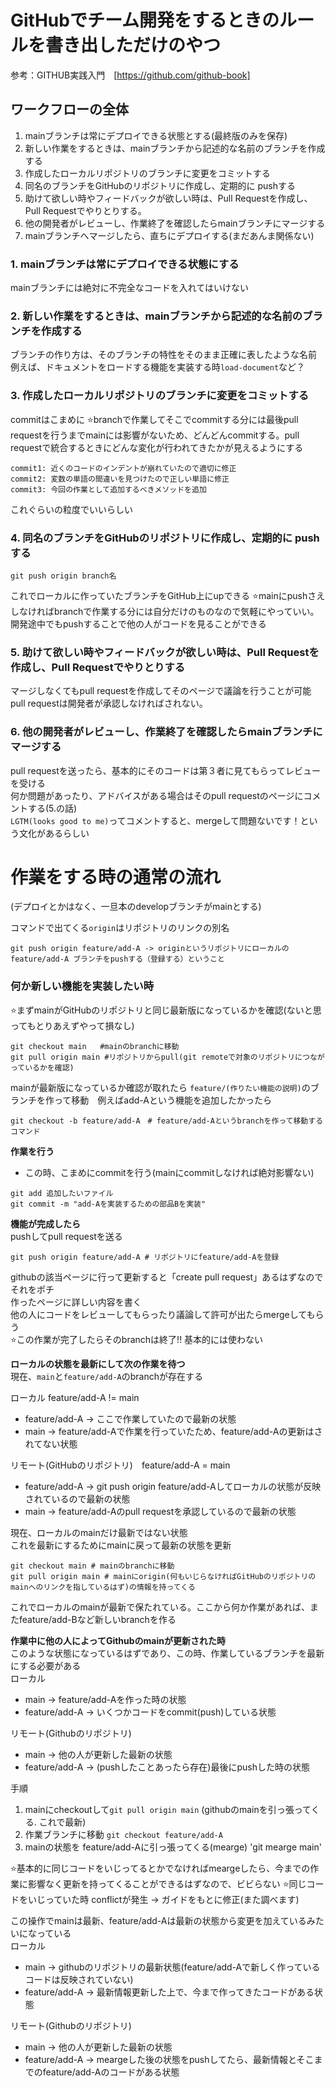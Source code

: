 # GitHubでチーム開発をするときのルールを書き出しただけのやつ
参考：GITHUB実践入門　[https://github.com/github-book]

## ワークフローの全体
1. mainブランチは常にデプロイできる状態とする(最終版のみを保存)
2. 新しい作業をするときは、mainブランチから記述的な名前のブランチを作成する
3. 作成したローカルリポジトリのブランチに変更をコミットする
4. 同名のブランチをGitHubのリポジトリに作成し、定期的に pushする
5. 助けて欲しい時やフィードバックが欲しい時は、Pull Requestを作成し、Pull Requestでやりとりする。
6. 他の開発者がレビューし、作業終了を確認したらmainブランチにマージする
7. mainブランチへマージしたら、直ちにデプロイする(まだあんま関係ない)

### 1. mainブランチは常にデプロイできる状態にする
mainブランチには絶対に不完全なコードを入れてはいけない

### 2. 新しい作業をするときは、mainブランチから記述的な名前のブランチを作成する
ブランチの作り方は、そのブランチの特性をそのまま正確に表したような名前<br>
例えば、ドキュメントをロードする機能を実装する時`load-document`など？

### 3. 作成したローカルリポジトリのブランチに変更をコミットする
commitはこまめに
⭐branchで作業してそこでcommitする分には最後pull requestを行うまでmainには影響がないため、どんどんcommitする。pull requestで統合するときにどんな変化が行われてきたかが見えるようにする

```
commit1: 近くのコードのインデントが崩れていたので適切に修正
commit2: 変数の単語の間違いを見つけたので正しい単語に修正
commit3: 今回の作業として追加するべきメソッドを追加
```
これぐらいの粒度でいいらしい

### 4. 同名のブランチをGitHubのリポジトリに作成し、定期的に pushする
```
git push origin branch名
```
これでローカルに作っていたブランチをGitHub上にupできる
⭐️mainにpushさえしなければbranchで作業する分には自分だけのものなので気軽にやっていい。開発途中でもpushすることで他の人がコードを見ることができる

### 5. 助けて欲しい時やフィードバックが欲しい時は、Pull Requestを作成し、Pull Requestでやりとりする
マージしなくてもpull requestを作成してそのページで議論を行うことが可能<br>
pull requestは開発者が承認しなければされない。

### 6. 他の開発者がレビューし、作業終了を確認したらmainブランチにマージする
pull requestを送ったら、基本的にそのコードは第３者に見てもらってレビューを受ける<br>
何か問題があったり、アドバイスがある場合はそのpull requestのページにコメントする(5.の話)<br>
`LGTM(looks good to me)`ってコメントすると、mergeして問題ないです！という文化があるらしい


# 作業をする時の通常の流れ
(デプロイとかはなく、一旦本のdevelopブランチがmainとする) <br>

コマンドで出てくる`origin`はリポジトリのリンクの別名 
```
git push origin feature/add-A -> originというリポジトリにローカルのfeature/add-A ブランチをpushする（登録する）ということ
```
### 何か新しい機能を実装したい時
⭐まずmainがGitHubのリポジトリと同じ最新版になっているかを確認(ないと思ってもとりあえずやって損なし)
```
git checkout main   #mainのbranchに移動
git pull origin main #リポジトリからpull(git remoteで対象のリポジトリにつながっているかを確認)
```
mainが最新版になっているか確認が取れたら `feature/(作りたい機能の説明)`のブランチを作って移動　例えばadd-Aという機能を追加したかったら
```
git checkout -b feature/add-A　# feature/add-Aというbranchを作って移動するコマンド
```
**作業を行う**<br>
- この時、こまめにcommitを行う(mainにcommitしなければ絶対影響ない)
```
git add 追加したいファイル
git commit -m "add-Aを実装するための部品Bを実装"
```

**機能が完成したら**<br>
pushしてpull requestを送る
```
git push origin feature/add-A # リポジトリにfeature/add-Aを登録
```
githubの該当ページに行って更新すると「create pull request」あるはずなのでそれをポチ<br>
作ったページに詳しい内容を書く<br>
他の人にコードをレビューしてもらったり議論して許可が出たらmergeしてもらう<br>
⭐この作業が完了したらそのbranchは終了!! 基本的には使わない

**ローカルの状態を最新にして次の作業を待つ**<br>
現在、`main`と`feature/add-A`のbranchが存在する

ローカル feature/add-A != main
- feature/add-A -> ここで作業していたので最新の状態
- main -> feature/add-Aで作業を行っていたため、feature/add-Aの更新はされてない状態

リモート(GitHubのリポジトリ)　feature/add-A = main
- feature/add-A -> git push origin feature/add-Aしてローカルの状態が反映されているので最新の状態
- main -> feature/add-Aのpull requestを承認しているので最新の状態

現在、ローカルのmainだけ最新ではない状態<br>
これを最新にするためにmainに戻って最新の状態を更新
```
git checkout main # mainのbranchに移動
git pull origin main # mainにorigin(何もいじらなければGitHubのリポジトリのmainへのリンクを指しているはず)の情報を持ってくる
```
これでローカルのmainが最新で保たれている。ここから何か作業があれば、またfeature/add-Bなど新しいbranchを作る

**作業中に他の人によってGithubのmainが更新された時**<br>
このような状態になっているはずであり、この時、作業しているブランチを最新にする必要がある<br>
ローカル
- main -> feature/add-Aを作った時の状態
- feature/add-A -> いくつかコードをcommit(push)している状態

リモート(Githubのリポジトリ)
- main -> 他の人が更新した最新の状態
- feature/add-A -> (pushしたことあったら存在)最後にpushした時の状態

手順
1. mainにcheckoutして`git pull origin main` (githubのmainを引っ張ってくる. これで最新)
2. 作業ブランチに移動 `git checkout feature/add-A`
3. mainの状態を feature/add-Aに引っ張ってくる(mearge) 'git mearge main'

⭐️基本的に同じコードをいじってるとかでなければmeargeしたら、今までの作業に影響なく更新を持ってくることができるはずなので、ビビらない
⭐️同じコードをいじっていた時 conflictが発生 -> ガイドをもとに修正(また調べます)

この操作でmainは最新、feature/add-Aは最新の状態から変更を加えているみたいになっている<br>
ローカル
- main -> githubのリポジトリの最新状態(feature/add-Aで新しく作っているコードは反映されていない)
- feature/add-A -> 最新情報更新した上で、今まで作ってきたコードがある状態

リモート(Githubのリポジトリ)
- main -> 他の人が更新した最新の状態
- feature/add-A -> meargeした後の状態をpushしてたら、最新情報とそこまでのfeature/add-Aのコードがある状態





 




